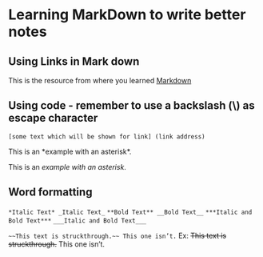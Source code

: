 # Learning MarkDown to write better notes

## Using Links in Mark down

This is the resource from where you learned [Markdown](https://www.ionos.com/digitalguide/websites/web-development/markdown/)

## Using code - remember to use a backslash (\\) as escape character

`[some text which will be shown for link] (link address)`

This is an \*example with an asterisk\*.

This is an _example with an asterisk_.

## Word formatting

`*Italic Text* _Italic Text_`
`**Bold Text** __Bold Text__`
`***Italic and Bold Text***`
`___Italic and Bold Text___`

`~~This text is struckthrough.~~ This one isn’t.`
Ex: ~~This text is struckthrough.~~ This one isn’t.
